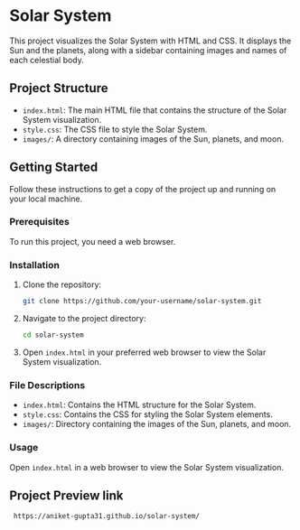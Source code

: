 # Solar System

This project visualizes the Solar System with HTML and CSS. It displays the Sun and the planets, along with a sidebar containing images and names of each celestial body.

## Project Structure

- `index.html`: The main HTML file that contains the structure of the Solar System visualization.
- `style.css`: The CSS file to style the Solar System.
- `images/`: A directory containing images of the Sun, planets, and moon.

## Getting Started

Follow these instructions to get a copy of the project up and running on your local machine.

### Prerequisites

To run this project, you need a web browser.

### Installation

1. Clone the repository:
    ```sh
    git clone https://github.com/your-username/solar-system.git
    ```

2. Navigate to the project directory:
    ```sh
    cd solar-system
    ```

3. Open `index.html` in your preferred web browser to view the Solar System visualization.

### File Descriptions

- `index.html`: Contains the HTML structure for the Solar System.
- `style.css`: Contains the CSS for styling the Solar System elements.
- `images/`: Directory containing the images of the Sun, planets, and moon.

### Usage

Open `index.html` in a web browser to view the Solar System visualization.

## Project Preview link
```sh
 https://aniket-gupta31.github.io/solar-system/
```



